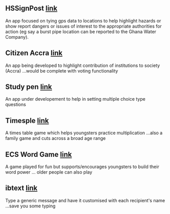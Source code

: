 
## HSSignPost [link](https://www.hssignpost.com/)
An app focused on tying gps data to locations to help highlight hazards or show report dangers or issues of interest to the appropriate authorities for action (eg say a burst pipe location can be reported to the Ghana Water Company).

## Citizen Accra [link](https://evansaf.github.io/citizen_accra/) 
An app being developed to highlight contribution of institutions to society (Accra) ...would be complete with voting functionality


## Study pen  [link](https://www.studypennetwork.com/Questions)
An app under developement to help in setting multiple choice type questions

## Timesple [link](https://play.google.com/store/apps/details?id=com.brokershell.timesplemob&hl=en&gl=US )
A times table game which helps youngsters practice multiplication ...also a family game and cuts across a broad age range

## ECS Word Game [link](https://play.google.com/store/apps/details?id=com.brokershell.efacompete)
A game played for fun but supports/encourages youngsters to build their word power ... older people can also play
   
## ibtext  [link](https://play.google.com/store/apps/details?id=com.brokershell.ibtextbcmnative )
Type a generic message and have it customised with each recipient's name ...save you some typing















<!--
## Welcome to GitHub Pages

You can use the [editor on GitHub](https://github.com/EvansAF/evansaf.github.io/edit/main/index.md) to maintain and preview the content for your website in Markdown files.

Whenever you commit to this repository, GitHub Pages will run [Jekyll](https://jekyllrb.com/) to rebuild the pages in your site, from the content in your Markdown files.

### Markdown

Markdown is a lightweight and easy-to-use syntax for styling your writing. It includes conventions for

```markdown
Syntax highlighted code block

# Header 1
## Header 2
### Header 3

- Bulleted
- List

1. Numbered
2. List

**Bold** and _Italic_ and `Code` text

[Link](url) and ![Image](src)
```

For more details see [Basic writing and formatting syntax](https://docs.github.com/en/github/writing-on-github/getting-started-with-writing-and-formatting-on-github/basic-writing-and-formatting-syntax).

### Jekyll Themes

Your Pages site will use the layout and styles from the Jekyll theme you have selected in your [repository settings](https://github.com/EvansAF/evansaf.github.io/settings/pages). The name of this theme is saved in the Jekyll `_config.yml` configuration file.

### Support or Contact

Having trouble with Pages? Check out our [documentation](https://docs.github.com/categories/github-pages-basics/) or [contact support](https://support.github.com/contact) and we’ll help you sort it out.
-->

